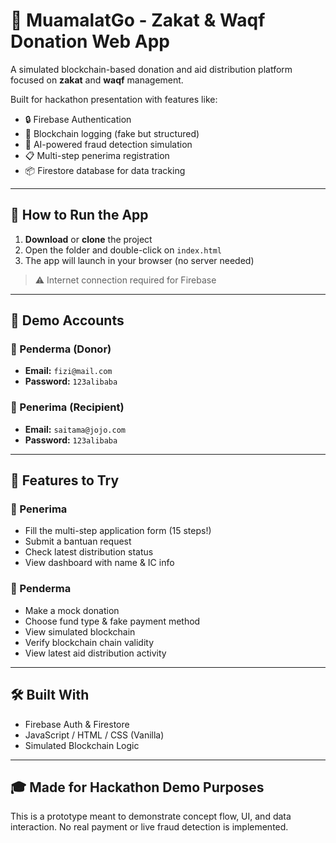# 💸 MuamalatGo - Zakat & Waqf Donation Web App

A simulated blockchain-based donation and aid distribution platform focused on **zakat** and **waqf** management.

Built for hackathon presentation with features like:

- 🔒 Firebase Authentication
- 🔗 Blockchain logging (fake but structured)
- 🤖 AI-powered fraud detection simulation
- 📋 Multi-step penerima registration
- 📦 Firestore database for data tracking

---

## 🚀 How to Run the App

1. **Download** or **clone** the project
2. Open the folder and double-click on `index.html`
3. The app will launch in your browser (no server needed)

> ⚠️ Internet connection required for Firebase

---

## 🔐 Demo Accounts

### 👤 Penderma (Donor)
- **Email:** `fizi@mail.com`
- **Password:** `123alibaba`

### 👤 Penerima (Recipient)
- **Email:** `saitama@jojo.com`
- **Password:** `123alibaba`

---

## 🧪 Features to Try

### 🧍 Penerima
- Fill the multi-step application form (15 steps!)
- Submit a bantuan request
- Check latest distribution status
- View dashboard with name & IC info

### 🫱 Penderma
- Make a mock donation
- Choose fund type & fake payment method
- View simulated blockchain
- Verify blockchain chain validity
- View latest aid distribution activity

---

## 🛠 Built With

- Firebase Auth & Firestore
- JavaScript / HTML / CSS (Vanilla)
- Simulated Blockchain Logic

---

## 🎓 Made for Hackathon Demo Purposes

This is a prototype meant to demonstrate concept flow, UI, and data interaction.
No real payment or live fraud detection is implemented.
